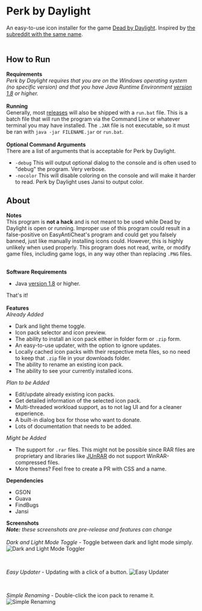 # Perk by Daylight
An easy-to-use icon installer for the game [Dead by Daylight](https://store.steampowered.com/app/381210/Dead_by_Daylight/).
Inspired by [the subreddit with the same name](https://www.reddit.com/r/PerkByDaylight/).
<br /><br />

## How to Run

**Requirements**
<br />
*Perk by Daylight requires that you are on the Windows operating system (no specific version) and that you have Java Runtime Environment [version 1.8](https://www.oracle.com/technetwork/java/javase/downloads/jre8-downloads-2133155.html) or higher.*
<br /><br />
**Running**
<br />
Generally, most [releases](https://github.com/glitchedcoder/Perk-by-Daylight/releases) will also be shipped with a `run.bat` file.
This is a batch file that will run the program via the Command Line or whatever terminal you may have installed.
The `.JAR` file is not executable, so it must be ran with `java -jar FILENAME.jar` or `run.bat`.
<br /><br />
**Optional Command Arguments**
<br />
There are a list of arguments that is acceptable for Perk by Daylight.
* `-debug` This will output optional dialog to the console and is often used to "debug" the program. Very verbose.
* `-nocolor` This will disable coloring on the console and will make it harder to read. Perk by Daylight uses Jansi to output color.
## About
**Notes**
<br />
This program is **not a hack** and is not meant to be used while Dead by Daylight is open or running.
Improper use of this program could result in a false-positive on EasyAntiCheat's program and could get you falsely banned, just like manually installing icons could.
However, this is highly unlikely when used properly.
This program does not read, write, or modify game files, including game logs, in any way other than replacing `.PNG` files.
<br /><br />

**Software Requirements**
<br />

* Java [version 1.8](https://www.oracle.com/technetwork/java/javase/downloads/jre8-downloads-2133155.html) or higher.

That's it!
<br /> <br />
**Features**
<br />
*Already Added*
* Dark and light theme toggle.
* Icon pack selector and icon preview.
* The ability to install an icon pack either in folder form or `.zip` form.
* An easy-to-use updater, with the option to ignore updates.
* Locally cached icon packs with their respective meta files, so no need to keep that `.zip` file in your downloads folder.
* The ability to rename an existing icon pack.
* The ability to see your currently installed icons.

*Plan to be Added*
* Edit/update already existing icon packs.
* Get detailed information of the selected icon pack.
* Multi-threaded workload support, as to not lag UI and for a cleaner experience.
* A built-in dialog box for those who want to donate.
* Lots of documentation that needs to be added.

*Might be Added*
* The support for `.rar` files. This might not be possible since RAR files are proprietary and libraries like [JUnRAR](https://github.com/junrar/junrar) do not support WinRAR-compressed files.
* More themes? Feel free to create a PR with CSS and a name.

**Dependencies**
* GSON
* Guava
* FindBugs
* Jansi

**Screenshots**
<br />
***Note:** these screenshots are pre-release and features can change*
<br />
<br />
*Dark and Light Mode Toggle* - Toggle between dark and light mode simply.
![Dark and Light Mode Toggler](https://i.imgur.com/VAbAIQY.gif)

<br />

*Easy Updater* - Updating with a click of a button.
![Easy Updater](https://i.imgur.com/BgYooBq.gif)

<br />

*Simple Renaming* - Double-click the icon pack to rename it.
![Simple Renaming](https://i.imgur.com/tE9Bgz6.gif)

<br />